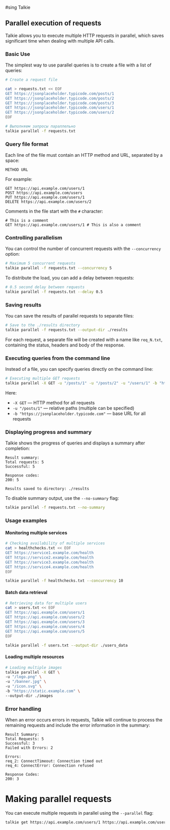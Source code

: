 #sing Talkie

## Parallel execution of requests

Talkie allows you to execute multiple HTTP requests in parallel, which saves significant time when dealing with multiple API calls.

### Basic Use

The simplest way to use parallel queries is to create a file with a list of queries:

```bash
# Create a request file

cat > requests.txt << EOF
GET https://jsonplaceholder.typicode.com/posts/1
GET https://jsonplaceholder.typicode.com/posts/2
GET https://jsonplaceholder.typicode.com/posts/3
GET https://jsonplaceholder.typicode.com/users/1
GET https://jsonplaceholder.typicode.com/users/2
EOF

# Выполняем запросы параллельно
talkie parallel -f requests.txt
```

### Query file format

Each line of the file must contain an HTTP method and URL, separated by a space:

```
METHOD URL
```

For example:

```
GET https://api.example.com/users/1
POST https://api.example.com/users
PUT https://api.example.com/users/1
DELETE https://api.example.com/users/2
```

Comments in the file start with the `#` character:

```
# This is a comment
GET https://api.example.com/users/1 # This is also a comment
```

### Controlling parallelism

You can control the number of concurrent requests with the `--concurrency` option:

```bash
# Maximum 5 concurrent requests
talkie parallel -f requests.txt --concurrency 5
```

To distribute the load, you can add a delay between requests:

```bash
# 0.5 second delay between requests
talkie parallel -f requests.txt --delay 0.5
```

### Saving results

You can save the results of parallel requests to separate files:

```bash
# Save to the ./results directory
talkie parallel -f requests.txt --output-dir ./results
```

For each request, a separate file will be created with a name like `req_N.txt`, containing the status, headers and body of the response.

### Executing queries from the command line

Instead of a file, you can specify queries directly on the command line:

```bash
# Executing multiple GET requests
talkie parallel -X GET -u "/posts/1" -u "/posts/2" -u "/users/1" -b "https://jsonplaceholder.typicode.com"
```

Here:
- `-X GET` — HTTP method for all requests
- `-u "/posts/1"` — relative paths (multiple can be specified)
- `-b "https://jsonplaceholder.typicode.com"` — base URL for all requests

### Displaying progress and summary

Talkie shows the progress of queries and displays a summary after completion:

```
Result summary:
Total requests: 5
Successful: 5

Response codes:
200: 5

Results saved to directory: ./results
```

To disable summary output, use the `--no-summary` flag:

```bash
talkie parallel -f requests.txt --no-summary
```

### Usage examples

#### Monitoring multiple services

```bash
# Checking availability of multiple services
cat > healthchecks.txt << EOF
GET https://service1.example.com/health
GET https://service2.example.com/health
GET https://service3.example.com/health
GET https://service4.example.com/health
EOF

talkie parallel -f healthchecks.txt --concurrency 10
```

#### Batch data retrieval

```bash
# Retrieving data for multiple users
cat > users.txt << EOF
GET https://api.example.com/users/1
GET https://api.example.com/users/2
GET https://api.example.com/users/3
GET https://api.example.com/users/4
GET https://api.example.com/users/5
EOF

talkie parallel -f users.txt --output-dir ./users_data
```

#### Loading multiple resources

```bash
# Loading multiple images
talkie parallel -X GET \
-u "/logo.png" \
-u "/banner.jpg" \
-u "/icon.svg" \
-b "https://static.example.com" \
--output-dir ./images
```

### Error handling

When an error occurs errors in requests, Talkie will continue to process the remaining requests and include the error information in the summary:

```
Result Summary:
Total Requests: 5
Successful: 3
Failed with Errors: 2

Errors:
req_2: ConnectTimeout: Connection timed out
req_4: ConnectError: Connection refused

Response Codes:
200: 3
```

# Making parallel requests

You can execute multiple requests in parallel using the `--parallel` flag:

```bash
talkie get https://api.example.com/users/1 https://api.example.com/users/2 https://api.example.com/users/3 --parallel
```
